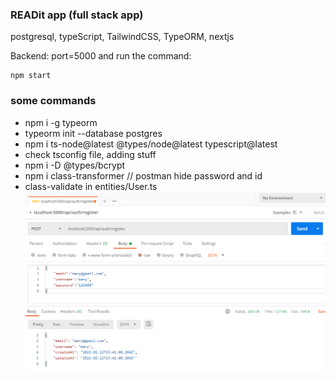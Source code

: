 ### READit app (full stack app)

postgresql, typeScript, TailwindCSS, TypeORM, nextjs

Backend: port=5000 and run the command:

```
npm start
```

### some commands

- npm i -g typeorm
- typeorm init --database postgres
- npm i ts-node@latest @types/node@latest typescript@latest
- check tsconfig file, adding stuff
- npm i -D @types/bcrypt
- npm i class-transformer // postman hide password and id
- class-validate in entities/User.ts
  <br>
  ![](2021-02-12-09-41-40.png)
  <br>
